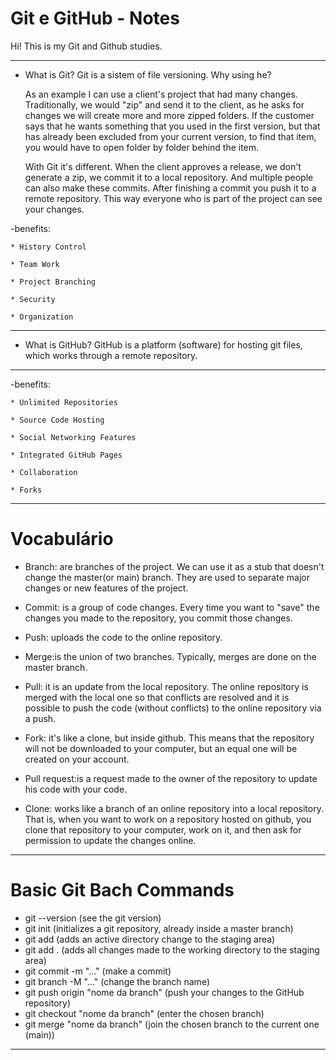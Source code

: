 # Git e GitHub - Notes

Hi! This is my Git and Github studies.

---------------------------------------------------------------------------

- What is Git? Git is a sistem of file versioning. Why using he?

    As an example I can use a client's project that had many changes. Traditionally, we would "zip" and send it to the client, as he asks for changes we will create more and more zipped folders. If the customer says that he wants something that you used in the first version, but that has already been excluded from your current version, to find that item, you would have to open folder by folder behind the item.

    With Git it's different. When the client approves a release, we don't generate a zip, we commit it to a local repository. And multiple people can also make these commits. After finishing a commit you push it to a remote repository. This way everyone who is part of the project can see your changes.

-benefits:

    * History Control

    * Team Work

    * Project Branching

    * Security

    * Organization

---------------------------------------------------------------------------

- What is GitHub? GitHub is a platform (software) for hosting git files, which works through a remote repository.

---------------------------------------------------------------------------

-benefits:

    * Unlimited Repositories

    * Source Code Hosting

    * Social Networking Features

    * Integrated GitHub Pages
    
    * Collaboration

    * Forks

---------------------------------------------------------------------------

# Vocabulário

 - Branch: are branches of the project. We can use it as a stub that doesn't change the master(or main) branch. They are used to separate major changes or new features of the project.

 - Commit: is a group of code changes. Every time you want to "save" the changes you made to the repository, you commit those changes.

 - Push: uploads the code to the online repository.

 - Merge:is the union of two branches. Typically, merges are done on the master branch.

 - Pull: it is an update from the local repository. The online repository is merged with the local one so that conflicts are resolved and it is possible to push the code (without conflicts) to the online repository via a push.

 - Fork: it's like a clone, but inside github. This means that the repository will not be downloaded to your computer, but an equal one will be created on your account.
 
 - Pull request:is a request made to the owner of the repository to update his code with your code.

 - Clone: works like a branch of an online repository into a local repository. That is, when you want to work on a repository hosted on github, you clone that repository to your computer, work on it, and then ask for permission to update the changes online.

---------------------------------------------------------------------------

# Basic Git Bach Commands

 - git --version (see the git version)
 - git init (initializes a git repository, already inside a master branch)
 - git add (adds an active directory change to the staging area)
 - git add . (adds all changes made to the working directory to the staging area)
 - git commit -m "..." (make a commit)
 - git branch -M "..." (change the branch name)
 - git push origin "nome da branch" (push your changes to the GitHub repository)
 - git checkout "nome da branch" (enter the chosen branch)
 - git merge "nome da branch" (join the chosen branch to the current one (main))

---------------------------------------------------------------------------

